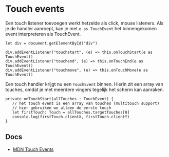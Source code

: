 # Touch events

Een touch listener toevoegen werkt hetzelde als click, mouse listeners. Als je de handler aanroept, kan je met `e as TouchEvent` het binnengekomen event interpreteren als TouchEvent.

```
let div = document.getElementById("div")

div.addEventListener("touchstart", (e) => this.onTouchStart(e as TouchEvent))
div.addEventListener("touchend", (e) => this.onTouchEnd(e as TouchEvent))
div.addEventListener("touchmove", (e) => this.onTouchMove(e as TouchEvent))
```

Een touch handler krijgt nu een `TouchEvent` binnen. Hierin zit een array van touches, omdat je met meerdere vingers tegelijk het scherm kan aanraken.

```
private onTouchStart(allTouches : TouchEvent) {
   // het touch event is een array van touches (multitouch support)
   // hier gebruiken we alleen de eerste touch
   let firstTouch: Touch = allTouches.targetTouches[0]
   console.log(firstTouch.clientX, firstTouch.clientY)
}
```

## Docs

- [MDN Touch Events](https://developer.mozilla.org/en-US/docs/Web/API/Touch_events)
